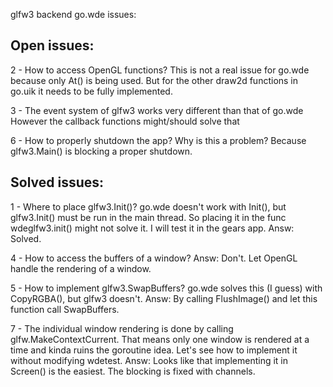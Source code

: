 glfw3 backend go.wde issues:

Open issues:
------------

2 - How to access OpenGL functions? This is not a real issue for go.wde because
    only At() is being used. But for the other draw2d functions in go.uik it 
    needs to be fully implemented.

3 - The event system of glfw3 works very different than that of go.wde
    However the callback functions might/should solve that

6 - How to properly shutdown the app? Why is this a problem? 
    Because glfw3.Main() is blocking a proper shutdown.


Solved issues:
--------------

1 - Where to place glfw3.Init()? go.wde doesn't work with Init(), 
    but glfw3.Init() must be run in the main thread. So placing it in the
    func wdeglfw3.init() might not solve it.
    I will test it in the gears app.
    Answ: Solved.
    
4 - How to access the buffers of a window?
    Answ: Don't. Let OpenGL handle the rendering of a window.

5 - How to implement glfw3.SwapBuffers? go.wde solves this (I guess) with
    CopyRGBA(), but glfw3 doesn't.
    Answ: By calling FlushImage() and let this function call SwapBuffers.
    
7 - The individual window rendering is done by calling 
    glfw.MakeContextCurrent. That means only one window is rendered at a time
    and kinda ruins the goroutine idea.
    Let's see how to implement it without modifying wdetest.
    Answ: Looks like that implementing it in Screen() is the easiest.
    The blocking is fixed with channels.

